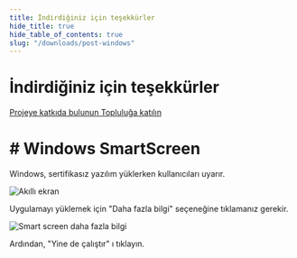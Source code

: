 ```yaml
---
title: İndirdiğiniz için teşekkürler
hide_title: true
hide_table_of_contents: true
slug: "/downloads/post-windows"
---
```


<div className="text-center margin-top--xl">

# İndirdiğiniz için teşekkürler

<div className="row margin-bottom--lg padding--sm flex-center">
<a className="button button--outline button--warning button--lg margin--sm" href="/contributing">
  Projeye katkıda bulunun
</a>
<a className="button button--outline button--info button--lg margin--sm" href="https://linwood.dev/matrix">
  Topluluğa katılın
</a>

</div>

# # Windows SmartScreen


Windows, sertifikasız yazılım yüklerken kullanıcıları uyarır.

![Akıllı ekran](/img/smart-screen.png)

Uygulamayı yüklemek için "Daha fazla bilgi" seçeneğine tıklamanız gerekir.

![Smart screen daha fazla bilgi](/img/smart-screen-more-info.png)

Ardından, "Yine de çalıştır" ı tıklayın.

</div>
